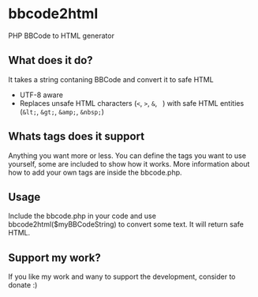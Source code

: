 # bbcode2html
PHP BBCode to HTML generator

## What does it do?
It takes a string contaning BBCode and convert it to safe HTML

* UTF-8 aware
* Replaces unsafe HTML characters (`<`, `>`, `&`, ` `) with safe HTML entities (`&lt;`, `&gt;`, `&amp;`, `&nbsp;`)

## Whats tags does it support
Anything you want more or less. You can define the tags you want to use yourself, some are included to show how it works. More information about how to add your own tags are inside the bbcode.php.

## Usage
Include the bbcode.php in your code and use bbcode2html($myBBCodeString) to convert some text. It will return safe HTML.

## Support my work?
If you like my work and wany to support the development, consider to donate :)
